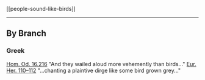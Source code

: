 [[people-sound-like-birds]]

---

## By Branch
### Greek
[Hom. Od. 16.216](https://www.perseus.tufts.edu/hopper/text?doc=Perseus%3Atext%3A1999.01.0136%3Abook%3D16%3Acard%3D186) "And they wailed aloud more vehemently than birds..."
[Eur. Her. 110–112](https://www.perseus.tufts.edu/hopper/text?doc=Perseus%3Atext%3A1999.01.0102%3Acard%3D107) "...chanting a plaintive dirge like some bird grown grey..."